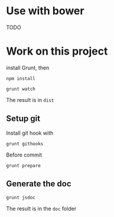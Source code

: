 # Use with bower

TODO

# Work on this project

install Grunt, then

`npm install`

`grunt watch`

The result is in `dist`

## Setup git

Install git hook with

`grunt githooks`


Before commit

`grunt prepare`

## Generate the doc

`grunt jsdoc`

The result is in the `doc` folder